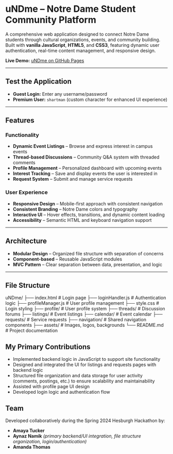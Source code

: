 # uNDme – Notre Dame Student Community Platform

A comprehensive web application designed to connect Notre Dame students through cultural organizations, events, and community building.  
Built with **vanilla JavaScript**, **HTML5**, and **CSS3**, featuring dynamic user authentication, real-time content management, and responsive design.

**Live Demo:** [uNDme on GitHub Pages](https://aynmk7.github.io/uNdme/core/index.html)

---

## Test the Application
- **Guest Login:** Enter any username/password
- **Premium User:** `shartman` (custom character for enhanced UI experience)

---

## Features

### Functionality
- **Dynamic Event Listings** – Browse and express interest in campus events
- **Thread-based Discussions** – Community Q&A system with threaded comments
- **Profile Management** – Personalized dashboard with upcoming events
- **Interest Tracking** – Save and display events the user is interested in
- **Request System** – Submit and manage service requests

### User Experience
- **Responsive Design** – Mobile-first approach with consistent navigation
- **Consistent Branding** – Notre Dame colors and typography
- **Interactive UI** – Hover effects, transitions, and dynamic content loading
- **Accessibility** – Semantic HTML and keyboard navigation support

---

## Architecture
- **Modular Design** – Organized file structure with separation of concerns
- **Component-based** – Reusable JavaScript modules
- **MVC Pattern** – Clear separation between data, presentation, and logic

---

## File Structure
uNDme/
├── index.html # Login page
├── loginHandler.js # Authentication logic
├── profileManager.js # User profile management
├── style.css # Login styling
├── profile/ # User profile system
├── threads/ # Discussion forums
├── listings/ # Event listings
├── calendar/ # Event calendar
├── requests/ # Service requests
├── navigation/ # Shared navigation components
├── assets/ # Images, logos, backgrounds
└── README.md # Project documentation

## My Primary Contributions
- Implemented backend logic in JavaScript to support site functionality
- Designed and integrated the UI for listings and requests pages with backend logic
- Structured file organization and data storage for user activity (comments, postings, etc.) to ensure scalability and maintainability
- Assisted with profile page UI design
- Developed login logic and authentication flow

## Team
Developed collaboratively during the Spring 2024 Hesburgh Hackathon by:
- **Amaya Tucker**
- **Aynaz Namik** *(primary backend/UI integration, file structure organization, login/authentication)*
- **Amanda Thomas**
